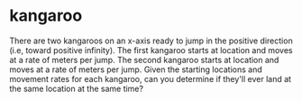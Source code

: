 # kangaroo
There are two kangaroos on an x-axis ready to jump in the positive direction (i.e, toward positive infinity). The first kangaroo starts at location  and moves at a rate of  meters per jump. The second kangaroo starts at location  and moves at a rate of  meters per jump. Given the starting locations and movement rates for each kangaroo, can you determine if they'll ever land at the same location at the same time?
